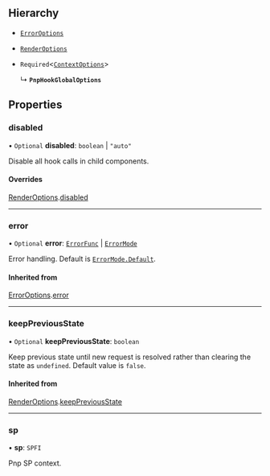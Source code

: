 
## Hierarchy

- [`ErrorOptions`](ErrorOptions.md)

- [`RenderOptions`](RenderOptions.md)

- `Required`<[`ContextOptions`](ContextOptions.md)\>

  ↳ **`PnpHookGlobalOptions`**

## Properties

### disabled

• `Optional` **disabled**: `boolean` \| ``"auto"``

Disable all hook calls in child components.

#### Overrides

[RenderOptions](RenderOptions.md).[disabled](RenderOptions.md#disabled)

___

### error

• `Optional` **error**: [`ErrorFunc`](../Types/ErrorFunc.md#errorfunc) \| [`ErrorMode`](../Enums/ErrorMode.md)

Error handling. Default is [`ErrorMode.Default`](../Enums/ErrorMode.md#default).

#### Inherited from

[ErrorOptions](ErrorOptions.md).[error](ErrorOptions.md#error)

___

### keepPreviousState

• `Optional` **keepPreviousState**: `boolean`

Keep previous state until new request is resolved rather than clearing the state as `undefined`. Default value is `false`.


#### Inherited from

[RenderOptions](RenderOptions.md).[keepPreviousState](RenderOptions.md#keeppreviousstate)


___

### sp

• **sp**: `SPFI`

Pnp SP context.
